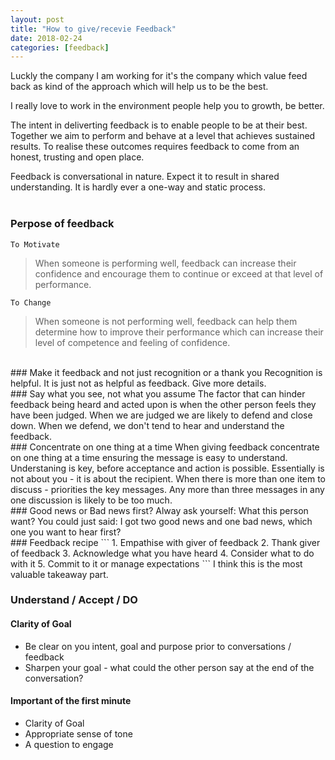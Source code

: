 ```yaml
---
layout: post
title: "How to give/recevie Feedback"
date: 2018-02-24
categories: [feedback]
---
```


Luckly the company I am working for it's the company which value feed back as kind of the approach which will help us to be the best.

I really love to work in the environment people help you to growth, be better.

The intent in deliverting feedback is to enable people to be at their best. Together we aim to perform and behave at a level that achieves sustained results. To realise these outcomes requires feedback to come from an honest, trusting and open place.

Feedback is conversational in nature. Expect it to result in shared understanding. It is hardly ever a one-way and static process.  
<br>
### Perpose of feedback
```To Motivate```
> When someone is performing well, feedback can increase their confidence and encourage them to continue or exceed at that level of performance.

```To Change```
> When someone is not performing well, feedback can help them determine how to improve their performance which can increase their level of competence and feeling of confidence.

<br>
### Make it feedback and not just recognition or a thank you
Recognition is helpful. It is just not as helpful as feedback. 
Give more details.

<br>
### Say what you see, not what you assume
The factor that can hinder feedback being heard and acted upon is when the other person feels they have been judged. When we are judged we are likely to defend and close down. When we defend, we don't tend to hear and understand the feedback.

<br>
### Concentrate on one thing at a time 
When giving feedback concentrate on one thing at a time ensuring the message is easy to understand. Understaning is key, before acceptance and action is possible. Essentially is not about you - it is about the recipient.   
When there is more than one item to discuss - priorities the key messages. Any more than three messages in any one discussion is likely to be too much.

<br>
### Good news or Bad news first?
Alway ask yourself: What this person want?
You could just said: I got two good news and one bad news, which one you want to hear first?

<br>
### Feedback recipe
```
1. Empathise with giver of feedback
2. Thank giver of feedback
3. Acknowledge what you have heard
4. Consider what to do with it
5. Commit to it or manage expectations
```
I think this is the most valuable takeaway part.

### Understand / Accept / DO
#### Clarity of Goal
+ Be clear on you intent, goal and purpose prior to conversations / feedback
+ Sharpen your goal - what could the other person say at the end of the conversation?

#### Important of the first minute
+ Clarity of Goal
+ Appropriate sense of tone
+ A question to engage


